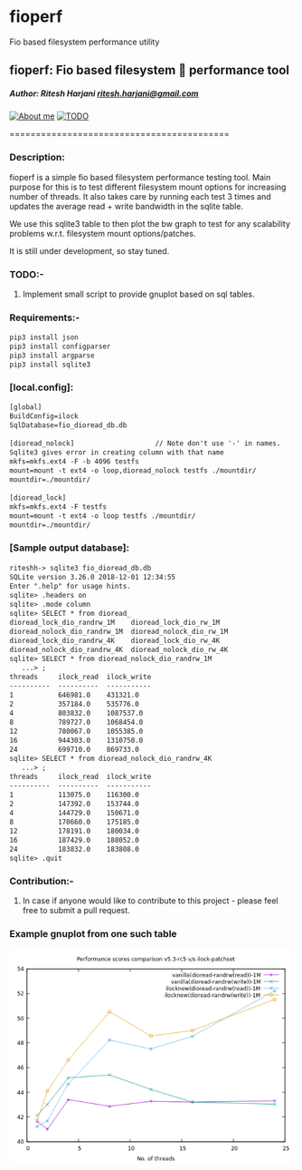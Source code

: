 # fioperf
Fio based filesystem performance utility

## fioperf:	Fio based filesystem :open_file_folder: performance tool
##### Author:	Ritesh Harjani <ritesh.harjani@gmail.com>

[![About me](https://img.shields.io/badge/author-riteshh-brightgreen.svg)](https://github.com/riteshharjani)
[![TODO](https://img.shields.io/badge/development-TODO-lightgrey.svg)](#todo-)

==========================================

### Description:
fioperf is a simple fio based filesystem performance testing tool.
Main purpose for this is to test different filesystem mount options for
increasing number of threads. It also takes care by running each test 3 times
and updates the average read + write bandwidth in the sqlite table.

We use this sqlite3 table to then plot the bw graph to test for any scalability problems
w.r.t. filesystem mount options/patches.

It is still under development, so stay tuned.

### TODO:-
1. Implement small script to provide gnuplot based on sql tables.

### Requirements:-
```
pip3 install json
pip3 install configparser
pip3 install argparse
pip3 install sqlite3
```
### [local.config]:
```
[global]
BuildConfig=ilock
SqlDatabase=fio_dioread_db.db

[dioread_nolock]					// Note don't use '-' in names. Sqlite3 gives error in creating column with that name
mkfs=mkfs.ext4 -F -b 4096 testfs
mount=mount -t ext4 -o loop,dioread_nolock testfs ./mountdir/
mountdir=./mountdir/

[dioread_lock]
mkfs=mkfs.ext4 -F testfs
mount=mount -t ext4 -o loop testfs ./mountdir/
mountdir=./mountdir/
```

### [Sample output database]:
```
riteshh-> sqlite3 fio_dioread_db.db
SQLite version 3.26.0 2018-12-01 12:34:55
Enter ".help" for usage hints.
sqlite> .headers on
sqlite> .mode column
sqlite> SELECT * from dioread_
dioread_lock_dio_randrw_1M    dioread_lock_dio_rw_1M        dioread_nolock_dio_randrw_1M  dioread_nolock_dio_rw_1M
dioread_lock_dio_randrw_4K    dioread_lock_dio_rw_4K        dioread_nolock_dio_randrw_4K  dioread_nolock_dio_rw_4K
sqlite> SELECT * from dioread_nolock_dio_randrw_1M
   ...> ;
threads     ilock_read  ilock_write
----------  ----------  -----------
1           646981.0    431321.0
2           357184.0    535776.0
4           803832.0    1087537.0
8           789727.0    1068454.0
12          780067.0    1055385.0
16          944303.0    1310750.0
24          699710.0    869733.0
sqlite> SELECT * from dioread_nolock_dio_randrw_4K
   ...> ;
threads     ilock_read  ilock_write
----------  ----------  -----------
1           113075.0    116300.0
2           147392.0    153744.0
4           144729.0    150671.0
8           170660.0    175185.0
12          178191.0    180034.0
16          187429.0    188052.0
24          183832.0    183808.0
sqlite> .quit
```
### Contribution:-
1. In case if anyone would like to contribute to this project - please feel free to submit a pull request.

### Example gnuplot from one such table
![plot](https://raw.githubusercontent.com/riteshharjani/LinuxStudy/master/ext4/fio-output/vanilla-vs-ilocknew-randrw-dioread-nolock-1M.png)
